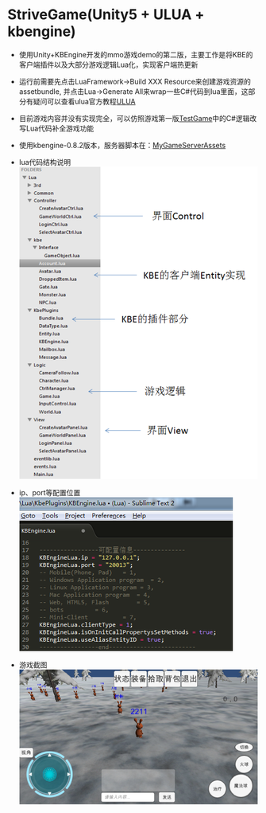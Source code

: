 # StriveGame(Unity5 + ULUA + kbengine)

* 使用Unity+KBEngine开发的mmo游戏demo的第二版，主要工作是将KBE的客户端插件以及大部分游戏逻辑Lua化，实现客户端热更新

* 运行前需要先点击LuaFramework->Build XXX Resource来创建游戏资源的assetbundle, 并点击Lua->Generate All来wrap一些C#代码到lua里面，这部分有疑问可以查看ulua官方教程[ULUA](https://github.com/jarjin/LuaFramework_UGUI)

* 目前游戏内容并没有实现完全，可以仿照游戏第一版[TestGame](https://github.com/liuxq/TestGame)中的C#逻辑改写Lua代码补全游戏功能

* 使用kbengine-0.8.2版本，服务器脚本在：[MyGameServerAssets](https://github.com/liuxq/MyGameServerAssets.git)

* lua代码结构说明
![ui-demo](/structure.png)
* ip、port等配置位置
![ui-demo2](/config.png)
* 游戏截图
![ui-demo2](/strivegamedemo.png)
